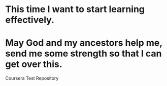 # This time I want to start learning effectively.
# May God and my ancestors help me, send me some strength so that I can get over this.
Coursera Test Repository
